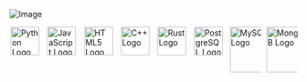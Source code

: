 <!-- Image -->
![Image](https://telegra.ph/file/40a5a4a0cf98d2731437e.jpg)
<!-- Logos in a single row using a grid layout with spacing -->
<div style="display: grid; grid-template-columns: repeat(auto-fit, minmax(50px, 1fr)); gap: 10px; justify-items: center;">
    <img src="https://upload.wikimedia.org/wikipedia/commons/c/c3/Python-logo-notext.svg" alt="Python Logo" height="50">
    <img src="https://upload.wikimedia.org/wikipedia/commons/9/99/Unofficial_JavaScript_logo_2.svg" alt="JavaScript Logo" height="50">
    <img src="https://upload.wikimedia.org/wikipedia/commons/6/61/HTML5_logo_and_wordmark.svg" alt="HTML5 Logo" height="50">
    <img src="https://upload.wikimedia.org/wikipedia/commons/1/18/ISO_C%2B%2B_Logo.svg" alt="C++ Logo" height="50">
    <img src="https://upload.wikimedia.org/wikipedia/commons/d/d5/Rust_programming_language_black_logo.svg" alt="Rust Logo" height="50">
    <img src="https://upload.wikimedia.org/wikipedia/commons/2/29/Postgresql_elephant.svg" alt="PostgreSQL Logo" height="50">
    <img src="https://cdn.iconscout.com/icon/free/png-512/mysql-19-1174939.png" alt="MySQL Logo" height="80">
    <img src="https://cdn.iconscout.com/icon/free/png-512/mongodb-226029.png" alt="MongoDB Logo" height="80">
</div>

